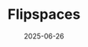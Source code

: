 ---  
layout: startup_page  
title: "Flipspaces"  
id: "flipspaces.com"  
permalink: "/flipspacesflipspaces.com06262025/"  
website: "https://flipspaces.com/"  
funding_round: ""  
funding_amount: "₹50Cr"  
investors: "Asiana Fund, Synergy Capital Partners, Iron Pillar, Prashasta Seth, Jalaj Dani"  
about: "Flipspaces provides end-to-end design and build services for commercial spaces, supported by a technology stack including space visualization, project management, and product sourcing tools. Founded in 2015, the startup aims to bring greater efficiency and transparency to commercial interiors."  
markets: "Commercial Interior Design, Technology, 3D Technology, Commercial Real Estate, Industrial Design, Information Technology, Interior Design"  
hq: "Mumbai, Maharashtra, India"  
founded_year: "2015"  
linkedin: "https://www.linkedin.com/company/flipspaces"  
twitter: "https://twitter.com/flipspaces"  
instagram: ""  
facebook: "https://www.facebook.com/flipspaces"  
crunchbase: "https://www.crunchbase.com/organization/flipspaces"  
pitchbook: "https://pitchbook.com/profiles/company/234736-93"  

date_display: "26-Jun-2025"  
date: "2025-06-26"

# SEO Optimization  
meta_title: "Flipspaces -  Funding (₹50Cr)"  
meta_description: "Flipspaces, Flipspaces provides end-to-end design and build services for commercial spaces, supported by a technology stack including space visualization, project..."  
meta_keywords: "Flipspaces, Commercial Interior Design, Technology, 3D Technology, Commercial Real Estate, Industrial Design, Information Technology, Interior Design,  funding"  
canonical_url: "https://startup.projectstartups.com/flipspacesflipspaces.com06262025/"  
---